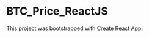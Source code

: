 # BTC_Price_ReactJS
This project was bootstrapped with [Create React App](https://github.com/facebook/create-react-app).


